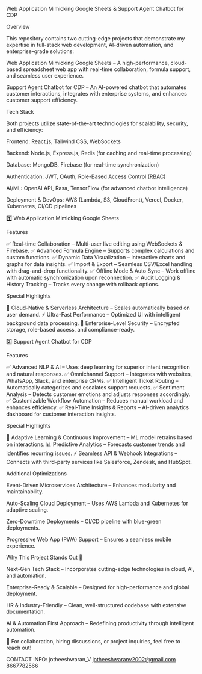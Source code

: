 Web Application Mimicking Google Sheets & Support Agent Chatbot for CDP

Overview

This repository contains two cutting-edge projects that demonstrate my expertise in full-stack web development, AI-driven automation, and enterprise-grade solutions:

Web Application Mimicking Google Sheets – A high-performance, cloud-based spreadsheet web app with real-time collaboration, formula support, and seamless user experience.

Support Agent Chatbot for CDP – An AI-powered chatbot that automates customer interactions, integrates with enterprise systems, and enhances customer support efficiency.

Tech Stack

Both projects utilize state-of-the-art technologies for scalability, security, and efficiency:

Frontend: React.js, Tailwind CSS, WebSockets

Backend: Node.js, Express.js, Redis (for caching and real-time processing)

Database: MongoDB, Firebase (for real-time synchronization)

Authentication: JWT, OAuth, Role-Based Access Control (RBAC)

AI/ML: OpenAI API, Rasa, TensorFlow (for advanced chatbot intelligence)

Deployment & DevOps: AWS (Lambda, S3, CloudFront), Vercel, Docker, Kubernetes, CI/CD pipelines

1️⃣ Web Application Mimicking Google Sheets

Features

✅ Real-time Collaboration – Multi-user live editing using WebSockets & Firebase. 
✅ Advanced Formula Engine – Supports complex calculations and custom functions.
✅ Dynamic Data Visualization – Interactive charts and graphs for data insights.
✅ Import & Export – Seamless CSV/Excel handling with drag-and-drop functionality.
✅ Offline Mode & Auto Sync – Work offline with automatic synchronization upon reconnection.
✅ Audit Logging & History Tracking – Tracks every change with rollback options.

Special Highlights

🚀 Cloud-Native & Serverless Architecture – Scales automatically based on user demand.
⚡ Ultra-Fast Performance – Optimized UI with intelligent background data processing.
🔐 Enterprise-Level Security – Encrypted storage, role-based access, and compliance-ready.

2️⃣ Support Agent Chatbot for CDP

Features

✅ Advanced NLP & AI – Uses deep learning for superior intent recognition and natural responses.
✅ Omnichannel Support – Integrates with websites, WhatsApp, Slack, and enterprise CRMs.
✅ Intelligent Ticket Routing – Automatically categorizes and escalates support requests.
✅ Sentiment Analysis – Detects customer emotions and adjusts responses accordingly.
✅ Customizable Workflow Automation – Reduces manual workload and enhances efficiency.
✅ Real-Time Insights & Reports – AI-driven analytics dashboard for customer interaction insights.

Special Highlights

🤖 Adaptive Learning & Continuous Improvement – ML model retrains based on interactions.
📊 Predictive Analytics – Forecasts customer trends and identifies recurring issues.
⚡ Seamless API & Webhook Integrations – Connects with third-party services like Salesforce, Zendesk, and HubSpot.

Additional Optimizations

Event-Driven Microservices Architecture – Enhances modularity and maintainability.

Auto-Scaling Cloud Deployment – Uses AWS Lambda and Kubernetes for adaptive scaling.

Zero-Downtime Deployments – CI/CD pipeline with blue-green deployments.

Progressive Web App (PWA) Support – Ensures a seamless mobile experience.

Why This Project Stands Out 🚀

Next-Gen Tech Stack – Incorporates cutting-edge technologies in cloud, AI, and automation.

Enterprise-Ready & Scalable – Designed for high-performance and global deployment.

HR & Industry-Friendly – Clean, well-structured codebase with extensive documentation.

AI & Automation First Approach – Redefining productivity through intelligent automation.

📩 For collaboration, hiring discussions, or project inquiries, feel free to reach out!

CONTACT INFO:
jotheeshwaran_V
jotheeshwaranv2002@gmail.com
8667782566
